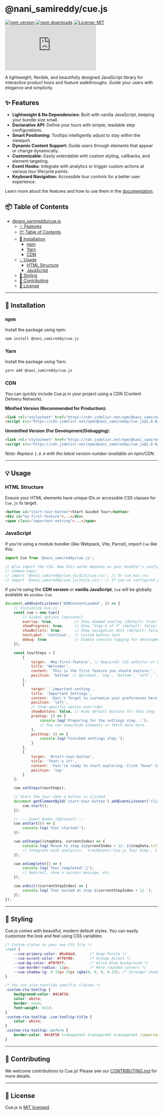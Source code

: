# @nani_samireddy/cue.js

[![npm version](https://img.shields.io/npm/v/@nani_samireddy/cue.js.svg)](https://www.npmjs.com/package/@nani_samireddy/cue.js)
[![npm downloads](https://img.shields.io/npm/dm/@nani_samireddy/cue.js.svg)](https://www.npmjs.com/package/@nani_samireddy/cue.js)
[![License: MIT](https://img.shields.io/badge/License-MIT-yellow.svg)](https://opensource.org/licenses/MIT)
[![GitHub stars](https://img.shields.io/github/stars/nani-samireddy/cue.js?style=social)](https://github.com/nani-samireddy/cue.js/stargazers)

A lightweight, flexible, and beautifully designed JavaScript library for interactive product tours and feature walkthroughs. Guide your users with elegance and simplicity.

## ✨ Features

* **Lightweight & No Dependencies:** Built with vanilla JavaScript, keeping your bundle size small.
* **Declarative API:** Define your tours with simple, readable step configurations.
* **Smart Positioning:** Tooltips intelligently adjust to stay within the viewport.
* **Dynamic Content Support:** Guide users through elements that appear or change dynamically.
* **Customizable:** Easily extendable with custom styling, callbacks, and element targeting.
* **Event Hooks:** Integrate with analytics or trigger custom actions at various tour lifecycle points.
* **Keyboard Navigation:** Accessible tour controls for a better user experience.

Learn more about the features and how to use them in the [documentation](https://cue-js.gitbook.io/docs).

## 📦 Table of Contents
- [@nani\_samireddy/cue.js](#nani_samireddycuejs)
  - [✨ Features](#-features)
  - [📦 Table of Contents](#-table-of-contents)
  - [🚀 Installation](#-installation)
    - [npm](#npm)
    - [Yarn](#yarn)
    - [CDN](#cdn)
  - [💡 Usage](#-usage)
    - [HTML Structure](#html-structure)
    - [JavaScript](#javascript)
  - [🎨 Styling](#-styling)
  - [🤝 Contributing](#-contributing)
  - [📄 License](#-license)

---

## 🚀 Installation

### npm

Install the package using npm:

```bash
npm install @nani_samireddy/cue.js
````

### Yarn

Install the package using Yarn:

```bash
yarn add @nani_samireddy/cue.js
```

### CDN

You can quickly include Cue.js in your project using a CDN (Content Delivery Network).

**Minified Version (Recommended for Production):**

```html
<link rel="stylesheet" href="https://cdn.jsdelivr.net/npm/@nani_samireddy/cue.js@1.0.0/dist/cue.min.css">
<script src="https://cdn.jsdelivr.net/npm/@nani_samireddy/cue.js@1.0.0/dist/cue.min.js"></script>
```

**Unminified Version (For Development/Debugging):**

```html
<link rel="stylesheet" href="https://cdn.jsdelivr.net/npm/@nani_samireddy/cue.js@1.0.0/dist/cue.css">
<script src="https://cdn.jsdelivr.net/npm/@nani_samireddy/cue.js@1.0.0/dist/cue.umd.js"></script>
```

*Note: Replace `1.0.0` with the latest version number available on npm/CDN.*

-----

## 💡 Usage

### HTML Structure

Ensure your HTML elements have unique IDs or accessible CSS classes for `Cue.js` to target.

```html
<button id="start-tour-button">Start Guided Tour</button>
<div id="my-first-feature">...</div>
<span class="important-setting">...</span>
```

### JavaScript

If you're using a module bundler (like Webpack, Vite, Parcel), import `Cue` like this:

```javascript
import Cue from '@nani_samireddy/cue.js';

// Also import the CSS. How this works depends on your bundler's configuration.
// Common ways:
// import '@nani_samireddy/cue.js/dist/cue.css'; // Or cue.min.css
// import '@nani_samireddy/cue.js/style.css'; // If you've configured your bundler to look in src/ for 'style.css'
```

If you're using the **CDN version** or **vanilla JavaScript**, `Cue` will be globally available as `window.Cue`.

```javascript
document.addEventListener('DOMContentLoaded', () => {
    // Initialize Cue.js
    const cue = new Cue({
        // Global options (optional)
        overlay: true,          // Show dimmed overlay (default: true)
        showProgress: true,     // Show "Step X of Y" (default: false)
        showBullets: true,      // Show navigation dots (default: false)
        nextLabel: 'Continue',  // Custom button text
        debug: true             // Enable console logging for development
    });

    const tourSteps = [
        {
            target: '#my-first-feature', // Required: CSS selector or DOM element
            title: 'Welcome!',
            content: 'This is the first feature you should explore.',
            position: 'bottom' // Optional: 'top', 'bottom', 'left', 'right', 'center', 'auto'
        },
        {
            target: '.important-setting',
            title: 'Important Settings',
            content: 'Don\'t forget to customize your preferences here.',
            position: 'left',
            // Step-specific option overrides
            showButtons: false, // Hide default buttons for this step
            preStep: () => {
                console.log('Preparing for the settings step...');
                // You can show/hide elements or fetch data here.
            },
            postStep: () => {
                console.log('Finished settings step.');
            }
        },
        {
            target: '#start-tour-button',
            title: 'That\'s it!',
            content: 'You\'re ready to start exploring. Click "Done" to finish the tour.',
            position: 'top'
        }
    ];

    cue.setSteps(tourSteps);

    // Start the tour when a button is clicked
    document.getElementById('start-tour-button').addEventListener('click', () => {
        cue.start();
    });

    // --- Event Hooks (Optional) ---
    cue.onStart(() => {
        console.log('Tour started!');
    });

    cue.onChange((stepData, currentIndex) => {
        console.log(`Moved to step ${currentIndex + 1}: ${stepData.title}`);
        // Integrate with analytics: `trackEvent('Cue.js Tour Step', { step: currentIndex + 1, title: stepData.title });`
    });

    cue.onComplete(() => {
        console.log('Tour completed! 🎉');
        // Redirect, show a success message, etc.
    });

    cue.onExit((currentStepIndex) => {
        console.log(`Tour exited at step ${currentStepIndex + 1}.`);
    });
});
```

-----

## 🎨 Styling

Cue.js comes with beautiful, modern default styles. You can easily customize the look and feel using CSS variables:

```css
/* Custom styles in your own CSS file */
:root {
    --cue-primary-color: #6a0dad;      /* Deep Purple */
    --cue-accent-color: #ff6f00;       /* Orange Accent */
    --cue-bg-color: #f0f8ff;           /* Alice Blue background */
    --cue-border-radius: 12px;         /* More rounded corners */
    --cue-shadow-lg: 0 15px 25px rgba(0, 0, 0, 0.15); /* Stronger shadow */
}

/* You can also override specific classes */
.custom-cta-tooltip {
    background-color: #4CAF50;
    color: white;
    border: none;
    font-weight: bold;
}
.custom-cta-tooltip .cue-tooltip-title {
    color: white;
}
.custom-cta-tooltip::before {
    border-color: #4CAF50 transparent transparent transparent !important;
}
```

-----

## 🤝 Contributing

We welcome contributions to Cue.js\! Please see our [CONTRIBUTING.md](./CONTRIBUTING.md) for more details.

-----

## 📄 License

Cue.js is [MIT licensed](./LICENSE).
